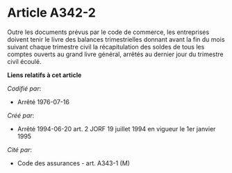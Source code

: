 # Article A342-2

Outre les documents prévus par le code de commerce, les entreprises doivent tenir le livre des balances trimestrielles
donnant avant la fin du mois suivant chaque trimestre civil la récapitulation des soldes de tous les comptes ouverts au grand
livre général, arrêtés au dernier jour du trimestre civil écoulé.

**Liens relatifs à cet article**

_Codifié par_:

  - Arrêté 1976-07-16

_Créé par_:

  - Arrêté 1994-06-20 art. 2 JORF 19 juillet 1994 en vigueur le 1er janvier 1995

_Cité par_:

  - Code des assurances - art. A343-1 (M)
